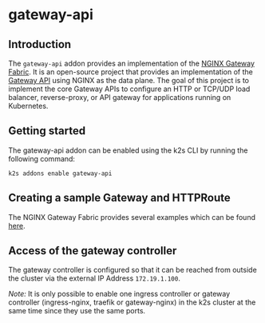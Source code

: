 <!--
SPDX-FileCopyrightText: © 2023 Siemens Healthcare GmbH

SPDX-License-Identifier: MIT
-->

# gateway-api

## Introduction

The `gateway-api` addon provides an implementation of the [NGINX Gateway Fabric](https://github.com/nginxinc/nginx-gateway-fabric). It is an open-source project that provides an implementation of the [Gateway API](https://gateway-api.sigs.k8s.io/) using NGINX as the data plane. The goal of this project is to implement the core Gateway APIs to configure an HTTP or TCP/UDP load balancer, reverse-proxy, or API gateway for applications running on Kubernetes.

## Getting started

The gateway-api addon can be enabled using the k2s CLI by running the following command:
```
k2s addons enable gateway-api
```
## Creating a sample Gateway and HTTPRoute

The NGINX Gateway Fabric provides several examples which can be found [here](https://github.com/nginxinc/nginx-gateway-fabric/tree/main/examples).

## Access of the gateway controller

The gateway controller is configured so that it can be reached from outside the cluster via the external IP Address `172.19.1.100`.

_Note:_ It is only possible to enable one ingress controller or gateway controller (ingress-nginx, traefik or gateway-nginx) in the k2s cluster at the same time since they use the same ports.